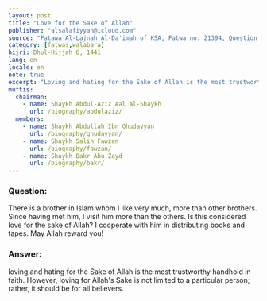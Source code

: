 ```yaml
---
layout: post
title: "Love for the Sake of Allah"
publisher: "alsalafiyyah@icloud.com"
source: "Fatawa Al-Lajnah Al-Da'imah of KSA, Fatwa no. 21394, Question 4"
category: [fatwas,walabara]
hijri: Dhul-Hijjah 6, 1441
lang: en
locale: en
note: true
excerpt: "Loving and hating for the Sake of Allah is the most trustworthy handhold in faith. However, loving for Allah's Sake is not limited to a particular person; rather, it should be for all believers."
muftis:
  chairman: 
    - name: Shaykh Abdul-Aziz Aal Al-Shaykh
      url: /biography/abdulaziz/
  members: 
    - name: Shaykh Abdullah Ibn Ghudayyan
      url: /biography/ghudayyan/
    - name: Shaykh Salih Fawzan
      url: /biography/fawzan/
    - name: Shaykh Bakr Abu Zayd
      url: /biography/bakr/
---
```


### Question: 

There is a brother in Islam whom I like very much, more than other brothers. Since having met him, I visit him more than the others. Is this considered love for the sake of Allah? I cooperate with him in distributing books and tapes. May Allah reward you!

### Answer:

loving and hating for the Sake of Allah is the most trustworthy handhold in faith. However, loving for Allah's Sake is not limited to a particular person; rather, it should be for all believers.
